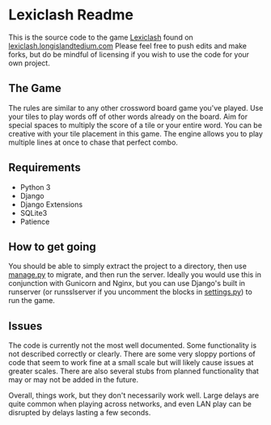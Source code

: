 
# Lexiclash Readme
This is the source code to the game [Lexiclash](https://lexiclash.longislandtedium.com) found on [lexiclash.longislandtedium.com](https://lexiclash.longislandtedium.com)
Please feel free to push edits and make forks, but do be mindful of licensing if you wish to use the code for your own project.
## The Game
The rules are similar to any other crossword board game you've played. Use your tiles to play words off of other words already on the board. Aim for special spaces to multiply the score of a tile or your entire word. You can be creative with your tile placement in this game. The engine allows you to play multiple lines at once to chase that perfect combo.

## Requirements
- Python 3
- Django
- Django Extensions
- SQLite3
- Patience

## How to get going
You should be able to simply extract the project to a directory, then use [manage.py](manage.py) to migrate, and then run the server. Ideally you would use this in conjunction with Gunicorn and Nginx, but you can use Django's built in runserver (or runsslserver if you uncomment the blocks in [settings.py](lexiclash/settings.py)) to run the game.

## Issues
The code is currently not the most well documented. Some functionality is not described correctly or clearly. There are some very sloppy portions of code that seem to work fine at a small scale but will likely cause issues at greater scales. There are also several stubs from planned functionality that may or may not be added in the future.

Overall, things work, but they don't necessarily work well. Large delays are quite common when playing across networks, and even LAN play can be disrupted by delays lasting a few seconds.
